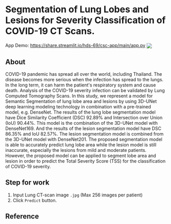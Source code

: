 # Segmentation of Lung Lobes and Lesions for Severity Classification of COVID-19 CT Scans.
App Demo: https://share.streamlit.io/hds-69/csc-app/main/app.py
<img src="https://github.com/hds-no-69/COVID-19_Severity_Calculator/blob/aa4af859751397c6d4553c718eef34c08a446835/Project%20info/workflow.png" style="max-width: 60%;" align="center" />

## About
COVID-19 pandemic has spread all over the world, including Thailand. The disease becomes more serious when the infection has spread to the lungs. In the long term, it can harm the patient's respiratory system and cause death. Analysis of the COVID-19 severity infection can be validated by Lung Computed Tomography Scans. In this study, we represent a model for Semantic Segmentation of lung lobe area and lesions by using 3D-UNet deep learning modeling technology in combination with a pre-trained model, e.g. DenseNet. The results of the lung lobe  segmentation model have Dice Similarity Coefficient (DSC) 92.89% and Intersection over Union (IoU) 90.44%. This model is the combination of the 3D-UNet model with DenseNet169. And the results of the lesion segmentation model have DSC 86.35% and IoU 82.57%. The lesion segmentation model is combined from the 3D-UNet model with DenseNet201. The proposed segmentation model is able to accurately predict lung lobe area while the lesion model is still inaccurate, especially the lesions from mild and moderate patients. However, the proposed model can be applied to segment lobe area and lesion in order to predict the Total Severity Score (TSS) for the classification of COVID-19 severity.

## Step for work
1. Input Lung CT-scan image `.jpg` (Max 256 images per patient)
2. Click `Predict` button.

## Reference
